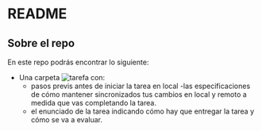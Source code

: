 ﻿# README


## Sobre el repo
En este repo podrás encontrar lo siguiente: 
 - Una carpeta ![tarefa](tarefa) con:
 	 - pasos previs antes de iniciar la tarea en local
	 -las especificaciones de cómo mantener sincronizados tus cambios en local y remoto a medida que vas completando la tarea.
	 - el enunciado de la tarea indicando cómo hay que entregar la tarea y cómo se va a evaluar.
 

